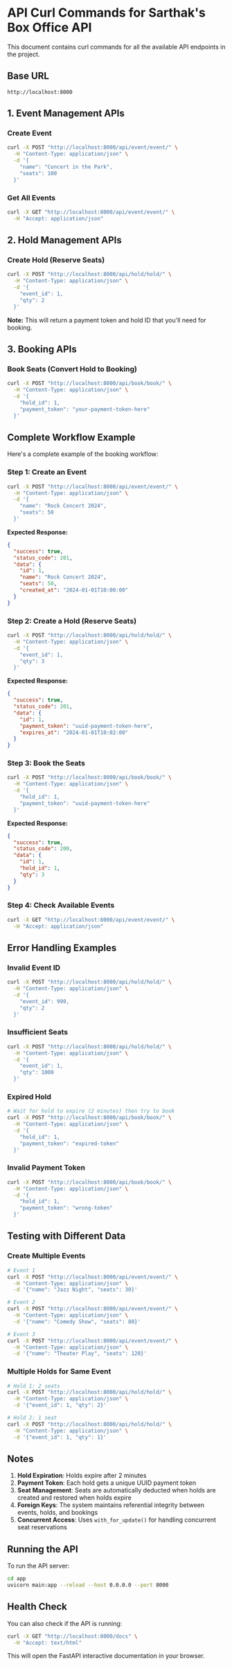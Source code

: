 # API Curl Commands for Sarthak's Box Office API

This document contains curl commands for all the available API endpoints in the project.

## Base URL
```
http://localhost:8000
```

## 1. Event Management APIs

### Create Event
```bash
curl -X POST "http://localhost:8000/api/event/event/" \
  -H "Content-Type: application/json" \
  -d '{
    "name": "Concert in the Park",
    "seats": 100
  }'
```

### Get All Events
```bash
curl -X GET "http://localhost:8000/api/event/event/" \
  -H "Accept: application/json"
```

## 2. Hold Management APIs

### Create Hold (Reserve Seats)
```bash
curl -X POST "http://localhost:8000/api/hold/hold/" \
  -H "Content-Type: application/json" \
  -d '{
    "event_id": 1,
    "qty": 2
  }'
```

**Note:** This will return a payment token and hold ID that you'll need for booking.

## 3. Booking APIs

### Book Seats (Convert Hold to Booking)
```bash
curl -X POST "http://localhost:8000/api/book/book/" \
  -H "Content-Type: application/json" \
  -d '{
    "hold_id": 1,
    "payment_token": "your-payment-token-here"
  }'
```

## Complete Workflow Example

Here's a complete example of the booking workflow:

### Step 1: Create an Event
```bash
curl -X POST "http://localhost:8000/api/event/event/" \
  -H "Content-Type: application/json" \
  -d '{
    "name": "Rock Concert 2024",
    "seats": 50
  }'
```

**Expected Response:**
```json
{
  "success": true,
  "status_code": 201,
  "data": {
    "id": 1,
    "name": "Rock Concert 2024",
    "seats": 50,
    "created_at": "2024-01-01T10:00:00"
  }
}
```

### Step 2: Create a Hold (Reserve Seats)
```bash
curl -X POST "http://localhost:8000/api/hold/hold/" \
  -H "Content-Type: application/json" \
  -d '{
    "event_id": 1,
    "qty": 3
  }'
```

**Expected Response:**
```json
{
  "success": true,
  "status_code": 201,
  "data": {
    "id": 1,
    "payment_token": "uuid-payment-token-here",
    "expires_at": "2024-01-01T10:02:00"
  }
}
```

### Step 3: Book the Seats
```bash
curl -X POST "http://localhost:8000/api/book/book/" \
  -H "Content-Type: application/json" \
  -d '{
    "hold_id": 1,
    "payment_token": "uuid-payment-token-here"
  }'
```

**Expected Response:**
```json
{
  "success": true,
  "status_code": 200,
  "data": {
    "id": 1,
    "hold_id": 1,
    "qty": 3
  }
}
```

### Step 4: Check Available Events
```bash
curl -X GET "http://localhost:8000/api/event/event/" \
  -H "Accept: application/json"
```

## Error Handling Examples

### Invalid Event ID
```bash
curl -X POST "http://localhost:8000/api/hold/hold/" \
  -H "Content-Type: application/json" \
  -d '{
    "event_id": 999,
    "qty": 2
  }'
```

### Insufficient Seats
```bash
curl -X POST "http://localhost:8000/api/hold/hold/" \
  -H "Content-Type: application/json" \
  -d '{
    "event_id": 1,
    "qty": 1000
  }'
```

### Expired Hold
```bash
# Wait for hold to expire (2 minutes) then try to book
curl -X POST "http://localhost:8000/api/book/book/" \
  -H "Content-Type: application/json" \
  -d '{
    "hold_id": 1,
    "payment_token": "expired-token"
  }'
```

### Invalid Payment Token
```bash
curl -X POST "http://localhost:8000/api/book/book/" \
  -H "Content-Type: application/json" \
  -d '{
    "hold_id": 1,
    "payment_token": "wrong-token"
  }'
```

## Testing with Different Data

### Create Multiple Events
```bash
# Event 1
curl -X POST "http://localhost:8000/api/event/event/" \
  -H "Content-Type: application/json" \
  -d '{"name": "Jazz Night", "seats": 30}'

# Event 2
curl -X POST "http://localhost:8000/api/event/event/" \
  -H "Content-Type: application/json" \
  -d '{"name": "Comedy Show", "seats": 80}'

# Event 3
curl -X POST "http://localhost:8000/api/event/event/" \
  -H "Content-Type: application/json" \
  -d '{"name": "Theater Play", "seats": 120}'
```

### Multiple Holds for Same Event
```bash
# Hold 1: 2 seats
curl -X POST "http://localhost:8000/api/hold/hold/" \
  -H "Content-Type: application/json" \
  -d '{"event_id": 1, "qty": 2}'

# Hold 2: 1 seat
curl -X POST "http://localhost:8000/api/hold/hold/" \
  -H "Content-Type: application/json" \
  -d '{"event_id": 1, "qty": 1}'
```

## Notes

1. **Hold Expiration**: Holds expire after 2 minutes
2. **Payment Token**: Each hold gets a unique UUID payment token
3. **Seat Management**: Seats are automatically deducted when holds are created and restored when holds expire
4. **Foreign Keys**: The system maintains referential integrity between events, holds, and bookings
5. **Concurrent Access**: Uses `with_for_update()` for handling concurrent seat reservations

## Running the API

To run the API server:
```bash
cd app
uvicorn main:app --reload --host 0.0.0.0 --port 8000
```

## Health Check

You can also check if the API is running:
```bash
curl -X GET "http://localhost:8000/docs" \
  -H "Accept: text/html"
```

This will open the FastAPI interactive documentation in your browser.
